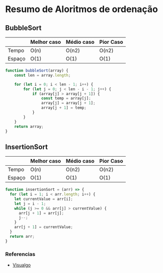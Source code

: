 # Resumo de Aloritmos de ordenação

## BubbleSort

|         | Melhor caso  | Médio caso  | Pior Caso  |
|---------|--------------|-------------|------------|
|  Tempo  |     O(n)     |    O(n2)    |    O(n2)   |
|  Espaço |     O(1)     |    O(1)     |    O(1)    |

```javascript
function bubbleSort(array) {
    const len = array.length;

    for (let i = 0; i < len - 1; i++) {
        for (let j = 0; j < len - i - 1; j++) {
            if (array[j] > array[j + 1]) {
                const temp = array[j];
                array[j] = array[j + 1];
                array[j + 1] = temp;
            }
        }
    }
    return array;
}
```

## InsertionSort

|         | Melhor caso  | Médio caso  | Pior Caso  |
|---------|--------------|-------------|------------|
|  Tempo  |      O(n)    |     O(n2)   |    O(n2)   |
|  Espaço |      O(1)    |     O(1)    |    O(1)    |

```javascript
function insertionSort = (arr) => {
  for (let i = 1; i < arr.length; i++) {
    let currentValue = arr[i];
    let j = i - 1;
    while (j >= 0 && arr[j] > currentValue) {
      arr[j + 1] = arr[j];
      j--;
    }
    arr[j + 1] = currentValue;
  }
  return arr;
}
```

### Referencias

- [Visualgo](https://visualgo.net/en/sorting?slide=1-1)